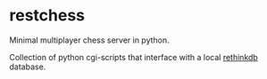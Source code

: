 # restchess
Minimal multiplayer chess server in python.

Collection of python cgi-scripts that interface with a local [rethinkdb](https://rethinkdb.com/) database.
